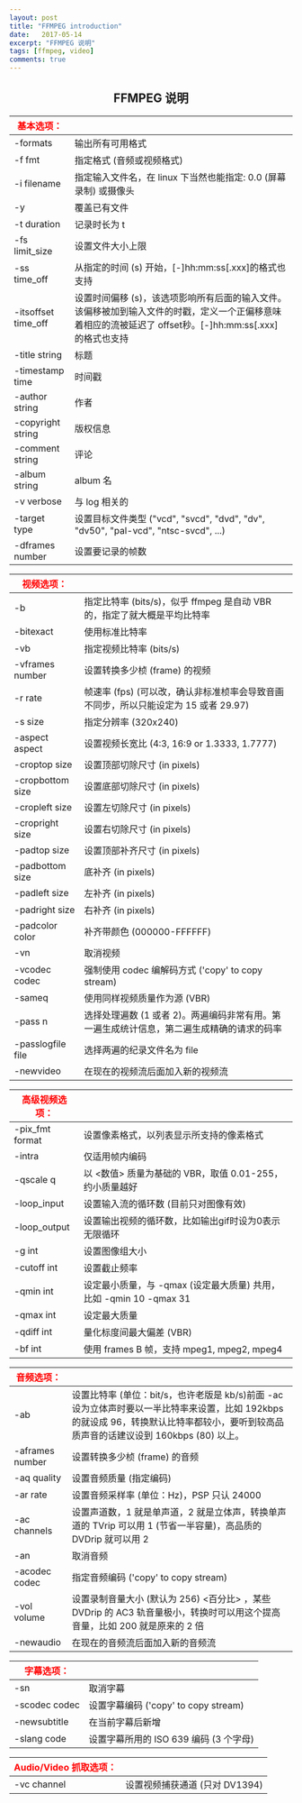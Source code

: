 ```yaml
---
layout: post
title: "FFMPEG introduction"
date:   2017-05-14
excerpt: "FFMPEG 说明"
tags: [ffmpeg, video]
comments: true
---
```


<center><h2>FFMPEG 说明</h2></center>

<!--more-->

| <font color="red">基本选项：</font>               |                                          |
| ------------------- | ---------------------------------------- |
| -formats            | 输出所有可用格式                                 |
| -f  fmt             | 指定格式 (音频或视频格式)                           |
| -i filename         | 指定输入文件名，在 linux 下当然也能指定: 0.0 (屏幕录制) 或摄像头 |
| -y                  | 覆盖已有文件                                   |
| -t duration         | 记录时长为 t                                  |
| -fs limit_size      | 设置文件大小上限                                 |
| -ss time_off        | 从指定的时间 (s) 开始，[-]hh:mm:ss[.xxx]的格式也支持    |
| -itsoffset time_off | 设置时间偏移 (s)，该选项影响所有后面的输入文件。该偏移被加到输入文件的时戳，定义一个正偏移意味着相应的流被延迟了 offset秒。[-]hh:mm:ss[.xxx] 的格式也支持 |
| -title string       | 标题                                       |
| -timestamp time     | 时间戳                                      |
| -author  string     | 作者                                       |
| -copyright string   | 版权信息                                     |
| -comment string     | 评论                                       |
| -album string       | album 名                                  |
| -v verbose          | 与 log 相关的                                |
| -target type        | 设置目标文件类型 ("vcd", "svcd",  "dvd", "dv", "dv50", "pal-vcd", "ntsc-svcd", ...) |
| -dframes number     | 设置要记录的帧数                                 |

| <font color="red">视频选项：</font>            |                                          |
| ----------------- | ---------------------------------------- |
| -b                | 指定比特率 (bits/s)，似乎 ffmpeg 是自动 VBR 的，指定了就大概是平均比特率 |
| -bitexact         | 使用标准比特率                                  |
| -vb               | 指定视频比特率 (bits/s)                         |
| -vframes  number  | 设置转换多少桢 (frame) 的视频                      |
| -r rate           | 帧速率 (fps) (可以改，确认非标准桢率会导致音画不同步，所以只能设定为 15 或者 29.97) |
| -s size           | 指定分辨率 (320x240)                          |
| -aspect aspect    | 设置视频长宽比 (4:3, 16:9 or 1.3333, 1.7777)    |
| -croptop  size    | 设置顶部切除尺寸 (in pixels)                     |
| -cropbottom size  | 设置底部切除尺寸 (in pixels)                     |
| -cropleft size    | 设置左切除尺寸 (in pixels)                      |
| -cropright size   | 设置右切除尺寸 (in pixels)                      |
| -padtop size      | 设置顶部补齐尺寸 (in pixels)                     |
| -padbottom size   | 底补齐 (in pixels)                          |
| -padleft size     | 左补齐 (in pixels)                          |
| -padright size    | 右补齐 (in pixels)                          |
| -padcolor color   | 补齐带颜色 (000000-FFFFFF)                    |
| -vn               | 取消视频                                     |
| -vcodec  codec    | 强制使用 codec 编解码方式 ('copy' to copy stream) |
| -sameq            | 使用同样视频质量作为源 (VBR)                        |
| -pass n           | 选择处理遍数 (1 或者 2)。两遍编码非常有用。第一遍生成统计信息，第二遍生成精确的请求的码率 |
| -passlogfile file | 选择两遍的纪录文件名为 file                         |
| -newvideo         | 在现在的视频流后面加入新的视频流                         |

| <font color="red">高级视频选项：</font>           |                                          |
| ---------------- | ---------------------------------------- |
| -pix_fmt  format | 设置像素格式，以列表显示所支持的像素格式                     |
| -intra           | 仅适用帧内编码                                  |
| -qscale q        | 以 <数值> 质量为基础的 VBR，取值 0.01-255，约小质量越好     |
| -loop_input      | 设置输入流的循环数 (目前只对图像有效)                     |
| -loop_output     | 设置输出视频的循环数，比如输出gif时设为0表示无限循环             |
| -g  int          | 设置图像组大小                                  |
| -cutoff int      | 设置截止频率                                   |
| -qmin int        | 设定最小质量，与 -qmax (设定最大质量) 共用，比如 -qmin 10 -qmax 31 |
| -qmax int        | 设定最大质量                                   |
| -qdiff int       | 量化标度间最大偏差 (VBR)                          |
| -bf  int         | 使用 frames B 帧，支持 mpeg1, mpeg2, mpeg4     |

| <font color="red">音频选项：</font>          |                                          |
| --------------- | ---------------------------------------- |
| -ab             | 设置比特率 (单位：bit/s，也许老版是 kb/s)前面 -ac 设为立体声时要以一半比特率来设置，比如 192kbps 的就设成 96，转换默认比特率都较小，要听到较高品质声音的话建议设到 160kbps (80) 以上。 |
| -aframes number | 设置转换多少桢 (frame) 的音频                      |
| -aq  quality    | 设置音频质量 (指定编码)                            |
| -ar rate        | 设置音频采样率 (单位：Hz)，PSP 只认 24000             |
| -ac channels    | 设置声道数，1 就是单声道，2 就是立体声，转换单声道的 TVrip 可以用 1 (节省一半容量)，高品质的 DVDrip 就可以用 2 |
| -an             | 取消音频                                     |
| -acodec codec   | 指定音频编码 ('copy'  to copy stream)          |
| -vol volume     | 设置录制音量大小 (默认为 256) <百分比> ，某些 DVDrip 的 AC3 轨音量极小，转换时可以用这个提高音量，比如 200 就是原来的 2 倍 |
| -newaudio       | 在现在的音频流后面加入新的音频流                         |

| <font color="red">字幕选项：</font>          |                                |
| -------------- | ------------------------------ |
| -sn            | 取消字幕                           |
| -scodec  codec | 设置字幕编码 ('copy' to copy stream) |
| -newsubtitle   | 在当前字幕后新增                       |
| -slang code    | 设置字幕所用的 ISO 639 编码 (3 个字母)     |

| <font color="red">Audio/Video 抓取选项：</font> |                      |
| ----------------- | -------------------- |
| -vc channel       | 设置视频捕获通道 (只对 DV1394) |